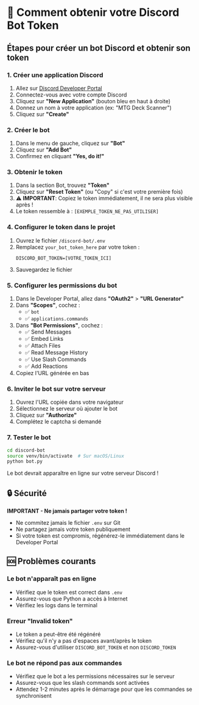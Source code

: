 # 🤖 Comment obtenir votre Discord Bot Token

## Étapes pour créer un bot Discord et obtenir son token

### 1. Créer une application Discord
1. Allez sur [Discord Developer Portal](https://discord.com/developers/applications)
2. Connectez-vous avec votre compte Discord
3. Cliquez sur **"New Application"** (bouton bleu en haut à droite)
4. Donnez un nom à votre application (ex: "MTG Deck Scanner")
5. Cliquez sur **"Create"**

### 2. Créer le bot
1. Dans le menu de gauche, cliquez sur **"Bot"**
2. Cliquez sur **"Add Bot"**
3. Confirmez en cliquant **"Yes, do it!"**

### 3. Obtenir le token
1. Dans la section Bot, trouvez **"Token"**
2. Cliquez sur **"Reset Token"** (ou "Copy" si c'est votre première fois)
3. ⚠️ **IMPORTANT**: Copiez le token immédiatement, il ne sera plus visible après !
4. Le token ressemble à : `[EXEMPLE_TOKEN_NE_PAS_UTILISER]`

### 4. Configurer le token dans le projet
1. Ouvrez le fichier `/discord-bot/.env`
2. Remplacez `your_bot_token_here` par votre token :
   ```
   DISCORD_BOT_TOKEN=[VOTRE_TOKEN_ICI]
   ```
3. Sauvegardez le fichier

### 5. Configurer les permissions du bot
1. Dans le Developer Portal, allez dans **"OAuth2"** > **"URL Generator"**
2. Dans **"Scopes"**, cochez :
   - ✅ `bot`
   - ✅ `applications.commands`
3. Dans **"Bot Permissions"**, cochez :
   - ✅ Send Messages
   - ✅ Embed Links
   - ✅ Attach Files
   - ✅ Read Message History
   - ✅ Use Slash Commands
   - ✅ Add Reactions
4. Copiez l'URL générée en bas

### 6. Inviter le bot sur votre serveur
1. Ouvrez l'URL copiée dans votre navigateur
2. Sélectionnez le serveur où ajouter le bot
3. Cliquez sur **"Authorize"**
4. Complétez le captcha si demandé

### 7. Tester le bot
```bash
cd discord-bot
source venv/bin/activate  # Sur macOS/Linux
python bot.py
```

Le bot devrait apparaître en ligne sur votre serveur Discord !

## 🔒 Sécurité

**IMPORTANT - Ne jamais partager votre token !**
- Ne commitez jamais le fichier `.env` sur Git
- Ne partagez jamais votre token publiquement
- Si votre token est compromis, régénérez-le immédiatement dans le Developer Portal

## 🆘 Problèmes courants

### Le bot n'apparaît pas en ligne
- Vérifiez que le token est correct dans `.env`
- Assurez-vous que Python a accès à Internet
- Vérifiez les logs dans le terminal

### Erreur "Invalid token"
- Le token a peut-être été régénéré
- Vérifiez qu'il n'y a pas d'espaces avant/après le token
- Assurez-vous d'utiliser `DISCORD_BOT_TOKEN` et non `DISCORD_TOKEN`

### Le bot ne répond pas aux commandes
- Vérifiez que le bot a les permissions nécessaires sur le serveur
- Assurez-vous que les slash commands sont activées
- Attendez 1-2 minutes après le démarrage pour que les commandes se synchronisent
